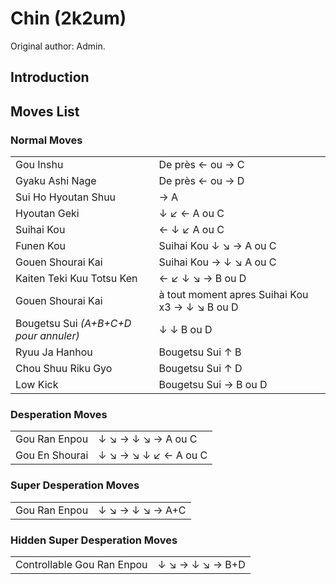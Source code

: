 # Chin (2k2um)

Original author: Admin.

## Introduction

## Moves List

### Normal Moves

|                                       |                                                |
|---------------------------------------|------------------------------------------------|
| Gou Inshu                             | De près ← ou → C                               |
| Gyaku Ashi Nage                       | De près ← ou → D                               |
| Sui Ho Hyoutan Shuu                   | → A                                            |
| Hyoutan Geki                          | ↓ ↙ ← A ou C                                   |
| Suihai Kou                            | ← ↓ ↙ A ou C                                   |
| Funen Kou                             | Suihai Kou ↓ ↘ → A ou C                        |
| Gouen Shourai Kai                     | Suihai Kou → ↓ ↘ A ou C                        |
| Kaiten Teki Kuu Totsu Ken             | ← ↙ ↓ ↘ → B ou D                               |
| Gouen Shourai Kai                     | à tout moment apres Suihai Kou x3 → ↓ ↘ B ou D |
| Bougetsu Sui *(A+B+C+D pour annuler)* | ↓ ↓ B ou D                                     |
| Ryuu Ja Hanhou                        | Bougetsu Sui ↑ B                               |
| Chou Shuu Riku Gyo                    | Bougetsu Sui ↑ D                               |
| Low Kick                              | Bougetsu Sui → B ou D                          |

### Desperation Moves

|                |                      |
|----------------|----------------------|
| Gou Ran Enpou  | ↓ ↘ → ↓ ↘ → A ou C   |
| Gou En Shourai | ↓ ↘ → ↘ ↓ ↙ ← A ou C |

### Super Desperation Moves

|               |                 |
|---------------|-----------------|
| Gou Ran Enpou | ↓ ↘ → ↓ ↘ → A+C |

### Hidden Super Desperation Moves

|                            |                 |
|----------------------------|-----------------|
| Controllable Gou Ran Enpou | ↓ ↘ → ↓ ↘ → B+D |

